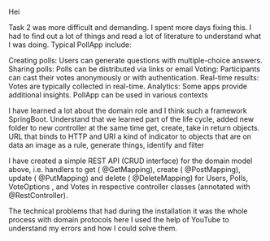 Hei 

Task 2 was more difficult and demanding. I spent more days fixing this. 
I had to find out a lot of things and read a lot of literature to understand what I was doing.
Typical PollApp include:

Creating polls: Users can generate questions with multiple-choice answers.
Sharing polls: Polls can be distributed via links or email
Voting: Participants can cast their votes anonymously or with authentication.
Real-time results: Votes are typically collected in real-time.
Analytics: Some apps provide additional insights.
PollApp can be used in various contexts

I have learned a lot about the domain role and I think such a framework SpringBoot. 
Understand that we learned part of the life cycle, 
added new folder to new controller at the same time get, create, take in return objects. 
URL that binds to HTTP and URI a kind of indicator to objects that are on data an image as a rule,
generate things, identify and filter

I have created a simple REST API (CRUD interface) for the domain model above, i.e. handlers to get 
( @GetMapping), create ( @PostMapping), update ( @PutMapping) and delete ( @DeleteMapping) for Users, 
Polls, VoteOptions , 
and Votes in respective controller classes (annotated with @RestController).

The technical problems that had during the installation it was the whole process with domain protocols here 
I used the help of YouTube to understand my errors and  how I could solve them.
